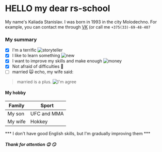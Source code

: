# HELLO my dear rs-school 
My name's Kaliada Stanislav. I was born in 1993 in the city Molodechno. For example, you can contact me through [VK](https://vk.com/idkaliada) (or call me `+375(33)-69-48-407`

### My summary 

- [x] I'm a terrific ![storyteller](hhttps://www.google.com/search?sa=G&hl=ru&tbs=simg:CAQSrwIJTxeLQ4yMo84aowILEKjU2AQaAghCDAsQsIynCBpiCmAIAxIoxRrqH7MfuxrDGqUQuhqyH-0fuBrHOo4u1jrVOuwkky6qL8o66ySjPxow2hJNZM5AD6hNXzQ86y-8r9sEVc67GEkF9NeZKd5ah7ugnaBxQCOQvTkvbiTPD2yFIAQMCxCOrv4IGgoKCAgBEgRaHzjoDAsQne3BCRqQAQocCglnZW50bGVtYW7apYj2AwsKCS9tLzAxOXA1cQoiCg5zZW5pb3IgY2l0aXplbtqliPYDDAoKL20vMDRuN2dtZwoYCgVodW1hbtqliPYDCwoJL20vMGRndzlyChkKBWVsZGVy2qWI9gMMCgovbS8wMjd2OXdrChcKA2Z1btqliPYDDAoKL20vMGRzOTlsaAw&sxsrf=ACYBGNQwO9-rCsRJosXLLntkwUIgdnYBdw:1581016098502&q=%D0%B2%D0%B5%D1%81%D0%B5%D0%BB%D1%8B%D1%85+%D0%BB%D1%8E%D0%B4%D0%B5%D0%B9&tbm=isch&ved=2ahUKEwjnsr33z73nAhUssaQKHRr_AScQwg4oAHoECAcQJw&biw=1821&bih=876#imgrc=gKLndPfCzttfzM)
- [x] I like to learn something ![new](https://www.google.com/search?q=%D0%BA%D0%B0%D1%80%D0%B8%D0%BA%D0%B0%D1%82%D1%83%D1%80%D0%B0+%D1%87%D0%B8%D1%82%D0%B0%D1%8E%D1%89%D0%B5%D0%B3%D0%BE+%D1%87%D0%B5%D0%BB%D0%BE%D0%B2%D0%B5%D0%BA%D0%B0&tbm=isch&ved=2ahUKEwjHocf5vL3nAhUUO1AKHdb-DWEQ2-cCegQIABAA&oq=%D0%BA%D0%B0%D1%80%D0%B8%D0%BA%D0%B0%D1%82%D1%83%D1%80%D0%B0+%D1%87%D0%B8%D1%82%D0%B0%D1%8E%D1%89%D0%B5%D0%B3%D0%BE+%D1%87%D0%B5%D0%BB%D0%BE%D0%B2%D0%B5%D0%BA%D0%B0&gs_l=img.3...156624.170297..170479...1.0..3.218.4736.0j34j2......0....1..gws-wiz-img.....10..35i39j0j35i362i39j0i131j0i67j0i30j0i5i30j0i8i30j0i24.HpWXB4xVYK8&ei=OlA8XsecI5T2wALW_beIBg&rlz=1C1CHBD_ruBY819BY819#imgrc=Kz2lBfvgJ9BTCM)
- [x] I want to improve my skills and make enough ![money](https://www.google.com/search?q=%D0%BA%D0%B0%D1%80%D0%B8%D0%BA%D0%B0%D1%82%D1%83%D1%80%D0%B0+%D0%B4%D0%B5%D0%BD%D1%8C%D0%B3%D0%B8&tbm=isch&ved=2ahUKEwih-MzLvb3nAhVZMRoKHcWjB6oQ2-cCegQIABAA&oq=%D0%BA%D0%B0%D1%80%D0%B8%D0%BA%D0%B0%D1%82%D1%83%D1%80%D0%B0+%D0%B4%D0%B5%D0%BD%D1%8C%D0%B3%D0%B8&gs_l=img.3..0.364616.370121..370423...2.0..0.160.1156.3j7......0....1..gws-wiz-img.......0i2j35i39j0i8i30j0i24.HwuU7m8ogJI&ei=5lA8XqHtJtniaMXHntAK&rlz=1C1CHBD_ruBY819BY819#imgrc=rZIaucQEiRP7PM)
- [x] Not afraid of difficulties :punch:
- [ ] married :scream_cat:
echo, my wife said: 
> married is a plus. ![I'm agree](https://www.google.com/search?q=%D0%BB%D0%B8%D1%86%D0%BE+%D0%BC%D1%83%D0%B6%D0%B0&tbm=isch&ved=2ahUKEwjAq4jvvL3nAhUjo7QKHUTlC8wQ2-cCegQIABAA&oq=%D0%BB%D0%B8%D1%86%D0%BE+%D0%BC%D1%83%D0%B6%D0%B0&gs_l=img.3...16311.18596..19935...0.0..0.142.520.0j4......0....1..gws-wiz-img.......0.07wCE3qzDC4&ei=JFA8XsCJI6PG0gXEyq_gDA&rlz=1C1CHBD_ruBY819BY819#imgrc=8dYny8dDKG44MM)

#### My hobby 

|     Family    |     Sport     |
| ------------- | ------------- |
| My son        |  UFC and MMA  |
| My wife       |     Hokkey    |

*** I don't have good English skills, but I'm gradually improving them ***

##### Thank for attention :wink: :smirk:
